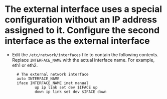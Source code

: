 # The external interface uses a special configuration without an IP address assigned to it. Configure the second interface as the external interface

* Edit the `/etc/network/interfaces` file to contain the following contents. Replace `INTERFACE_NAME` with the actual interface name. For example, eth1 or eth2.

        # The external network interface
        auto INTERFACE_NAME
        iface INTERFACE_NAME inet manual
                up ip link set dev $IFACE up
                down ip link set dev $IFACE down
